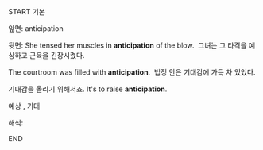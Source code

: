 START
기본

앞면:
anticipation


뒷면:
She tensed her muscles in **anticipation** of the blow. 
그녀는 그 타격을 예상하고 근육을 긴장시켰다.

The courtroom was filled with **anticipation**. 
법정 안은 기대감에 가득 차 있었다.

기대감을 올리기 위해서죠.
It's to raise **anticipation**.

예상 , 기대

해석:
<!--ID: 1696885233237-->
END